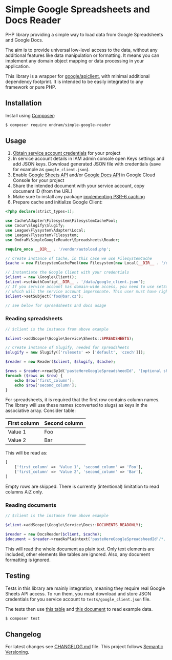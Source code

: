 # Simple Google Spreadsheets and Docs Reader

PHP library providing a simple way to load data from Google Spreadsheets and Google Docs.

The aim is to provide universal low-level access to the data, without any additional features like data manipulation
or formatting. It means you can implement any domain object mapping or data processing in your application.

This library is a wrapper for [google/apiclient](https://github.com/googleapis/google-api-php-client),
with minimal additional dependency footprint. It is intended to be easily integrated to any framework or pure PHP.

## Installation

Install using [Composer](https://getcomposer.org/):

```sh
$ composer require ondram/simple-google-reader
```

## Usage

1. [Obtain service account credentials](https://github.com/googleapis/google-api-php-client#authentication-with-service-accounts) for your project
1. In service account details in IAM admin console open Keys settings and add JSON keys. Download generated JSON file with credentials (save for example as `google_client.json`).
1. Enable [Google Sheets API](https://console.cloud.google.com/apis/library/sheets.googleapis.com) and/or [Google Docs API](https://console.cloud.google.com/apis/library/docs.googleapis.com) in Google Cloud Console for your project
1. Share the intended document with your service account, copy document ID (from the URL)
1. Make sure to install any package [implementing PSR-6 caching](https://packagist.org/providers/psr/simple-cache-implementation)
1. Prepare cache and initialize Google Client:
```php
<?php declare(strict_types=1);

use Cache\Adapter\Filesystem\FilesystemCachePool;
use Cocur\Slugify\Slugify;
use League\Flysystem\Adapter\Local;
use League\Flysystem\Filesystem;
use OndraM\SimpleGoogleReader\Spreadsheets\Reader;

require_once __DIR__ . '/vendor/autoload.php';

// Create instance of Cache, in this case we use FilesystemCache
$cache = new FilesystemCachePool(new Filesystem(new Local(__DIR__ . '/data')));

// Instantiate the Google Client with your credentials
$client = new \Google\Client();
$client->setAuthConfig(__DIR__ . '/data/google_client.json');
// If you service account has domain-wide access, you need to use setSubject to set the name of the user
// which will the service account impersonate. This user must have right to access the spreadsheet.
$client->setSubject('foo@bar.cz');

// see below for spreadsheets and docs usage
```

### Reading spreadsheets

```php
// $client is the instance from above example

$client->addScope(\Google\Service\Sheets::SPREADSHEETS);

// Create instance of Slugify, needed for spreadsheets
$slugify = new Slugify(['rulesets' => ['default', 'czech']]);

$reader = new Reader($client, $slugify, $cache);

$rows = $reader->readById('pasteHereGoogleSpreadsheedId', '[optional sheet name]'/*, optional cache TTL*/);
foreach ($rows as $row) {
    echo $row['first_column'];
    echo $row['second_column'];
}
```

For spreadsheets, it is required that the first row contains column names. The library will use these names (converted to slugs)
as keys in the associative array. Consider table:

| First column | Second column |
|--------------|---------------|
| Value 1      | Foo           |
| Value 2      | Bar           |

This will be read as:

```php
[
    ['first_column' => 'Value 1', 'second_column' => 'Foo'],
    ['first_column' => 'Value 2', 'second_column' => 'Bar'],
]
```

Empty rows are skipped. There is currently (intentional) limitation to read columns A:Z only.

### Reading documents

```php
// $client is the instance from above example

$client->addScope(\Google\Service\Docs::DOCUMENTS_READONLY);

$reader = new DocsReader($client, $cache);
$document = $reader->readAsPlaintext('pasteHereGoogleSpreadsheedId'/*, optional cache TTL*/);
```

This will read the whole document as plain text. Only text elements are included, other elements like tables are
ignored. Also, any document formatting is ignored.

## Testing

Tests in this library are mainly integration, meaning they require real Google Sheets API access.
To run them, you must download and store JSON credentials for you service account to `tests/google_client.json` file.

The tests then use [this table](https://docs.google.com/spreadsheets/d/1cEgUJA35YE56jn3JQRrJMfXKK9rkw0qaWEiYWnADLa8/edit)
and [this document](https://docs.google.com/document/d/1T46U8sJEimVDhtmixxKLtf7Oxl1FzM2ae2EDYQ-HT_4/edit)
to read example data.

```sh
$ composer test
```

## Changelog
For latest changes see [CHANGELOG.md](CHANGELOG.md) file. This project follows [Semantic Versioning](https://semver.org/).
